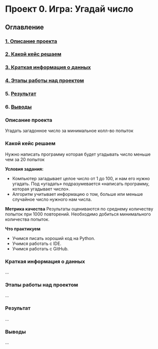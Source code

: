 # Проект 0. Игра: Угадай число

## Оглавление

### [1. Описание проекта](https://github.com/vladimir1091/SkillFactory-DST-3.0/blob/main/project_0/README.md#Описание-проекта)
### [2. Какой кейс решаем](https://github.com/vladimir1091/SkillFactory-DST-3.0/blob/main/project_0/README.md#Какой-кейс-решаем)
### [3. Краткая информация о данных](https://github.com/vladimir1091/SkillFactory-DST-3.0/blob/main/project_0/README.md#Краткая-информация-о-данных)
### [4. Этапы работы над проектом](https://github.com/vladimir1091/SkillFactory-DST-3.0/blob/main/project_0/README.md#Этапы-работы-над-проектом)
### 5. [Результат](https://github.com/vladimir1091/SkillFactory-DST-3.0/blob/main/project_0/README.md#Результат)
### 6. [Выводы](https://github.com/vladimir1091/SkillFactory-DST-3.0/blob/main/project_0/README.md#Выводы)

### Описание проекта
Угадать загадонное число за минимальное колл-во попыток


### Какой кейс решаем
Нужно написать программу которая будет угадывать число меньше чем за 20 попыток

**Условия задания:**
- Компьютер загадывает целое число от 1 до 100, и нам его нужно угадать. Под «угадать» подразумевается «написать программу, которая угадывает число».
- Алгоритм учитывает информацию о том, больше или меньше случайное число нужного нам числа.

**Метрика качества**
Результаты оцениваются по среднему количеству попыток при 1000 повторений. Необходимо добиться минимального количества попыток.

**Что практикуем**
- Учимся писать хороший код на Python.
- Учимся работать с IDE.
- Учимся работать с GitHub.

### Краткая информация о данных
...


### Этапы работы над проектом
...


### Результат
...


### Выводы
...
